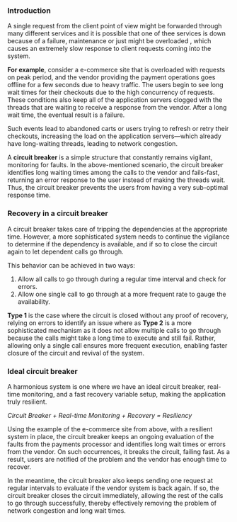 ### Introduction
A single request from the client point of view might be forwarded through many different services and it is possible that one of thee services is down 
because of a failure, maintenance or just might be overloaded , which causes an extremely slow response to client requests coming into the system.

**For example**, consider a e-commerce site that is overloaded with requests on peak period, and the vendor providing the payment operations goes offline for a few seconds due to heavy traffic. The users begin to see long wait times for their checkouts due to the high concurrency of requests. These conditions also keep all of the application servers clogged with the threads that are waiting to receive a response from the vendor. After a long wait time, the eventual result is a failure.

Such events lead to abandoned carts or users trying to refresh or retry their checkouts, increasing the load on the application servers—which already have long-waiting threads, leading to network congestion.

A **circuit breaker** is a simple structure that constantly remains vigilant, monitoring for faults. In the above-mentioned scenario, the circuit breaker identifies long waiting times among the calls to the vendor and fails-fast, returning an error response to the user instead of making the threads wait. Thus, the circuit breaker prevents the users from having a very sub-optimal response time.

### Recovery in a circuit breaker
A circuit breaker takes care of tripping the dependencies at the appropriate time. However, a more sophisticated system needs to continue the vigilance to determine if the dependency is available, and if so to close the circuit again to let dependent calls go through.

This behavior can be achieved in two ways:
1. Allow all calls to go through during a regular time interval and check for errors.
2. Allow one single call to go through at a more frequent rate to gauge the availability.

**Type 1** is the case where the circuit is closed without any proof of recovery, relying on errors to identify an issue where as **Type 2** is a more sophisticated mechanism as it does not allow multiple calls to go through because the calls might take a long time to execute and still fail. Rather, allowing  only a single call ensures more frequent execution, enabling faster closure of the circuit and revival of the system.

### Ideal circuit breaker
A harmonious system is one where we have an ideal circuit breaker, real-time monitoring, and a fast recovery variable setup, making the application truly resilient.

*Circuit Breaker + Real-time Monitoring + Recovery = Resiliency*


Using the example of the e-commerce site from above, with a resilient system in place, the circuit breaker keeps an ongoing evaluation of the faults from the payments processor and identifies long wait times or errors from the vendor. On such occurrences, it breaks the circuit, failing fast. As a result, users are notified of the problem and the vendor has enough time to recover.

In the meantime, the circuit breaker also keeps sending one request at regular intervals to evaluate if the vendor system is back again. If so, the circuit breaker closes the circuit immediately, allowing the rest of the calls to go through successfully, thereby effectively removing the problem of network congestion and long wait times.
